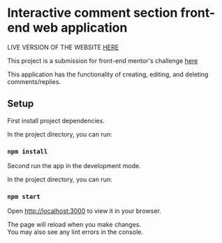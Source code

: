 # Interactive comment section front-end web application

LIVE VERSION OF THE WEBSITE [HERE](https://interactivecommentsection-fem.netlify.app)

This project is a submission for front-end mentor's challenge [here](https://www.frontendmentor.io/challenges/interactive-comments-section-iG1RugEG9)

This application has the functionality of creating, editing, and deleting comments/replies.

## Setup

First install project dependencies.

In the project directory, you can run:

### `npm install`

Second run the app in the development mode.

In the project directory, you can run:

### `npm start`

Open [http://localhost:3000](http://localhost:3000) to view it in your browser.

The page will reload when you make changes.\
You may also see any lint errors in the console.
